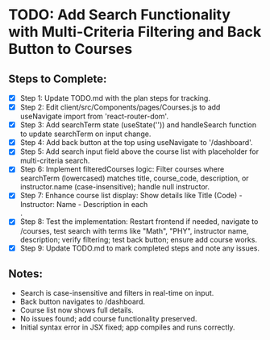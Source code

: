 # TODO: Add Search Functionality with Multi-Criteria Filtering and Back Button to Courses

## Steps to Complete:

- [x] Step 1: Update TODO.md with the plan steps for tracking.
- [x] Step 2: Edit client/src/Components/pages/Courses.js to add useNavigate import from 'react-router-dom'.
- [x] Step 3: Add searchTerm state (useState('')) and handleSearch function to update searchTerm on input change.
- [x] Step 4: Add back button at the top using useNavigate to '/dashboard'.
- [x] Step 5: Add search input field above the course list with placeholder for multi-criteria search.
- [x] Step 6: Implement filteredCourses logic: Filter courses where searchTerm (lowercased) matches title, course_code, description, or instructor.name (case-insensitive); handle null instructor.
- [x] Step 7: Enhance course list display: Show details like Title (Code) - Instructor: Name - Description in each <li>.
- [x] Step 8: Test the implementation: Restart frontend if needed, navigate to /courses, test search with terms like "Math", "PHY", instructor name, description; verify filtering; test back button; ensure add course works.
- [x] Step 9: Update TODO.md to mark completed steps and note any issues.

## Notes:
- Search is case-insensitive and filters in real-time on input.
- Back button navigates to /dashboard.
- Course list now shows full details.
- No issues found; add course functionality preserved.
- Initial syntax error in JSX fixed; app compiles and runs correctly.
